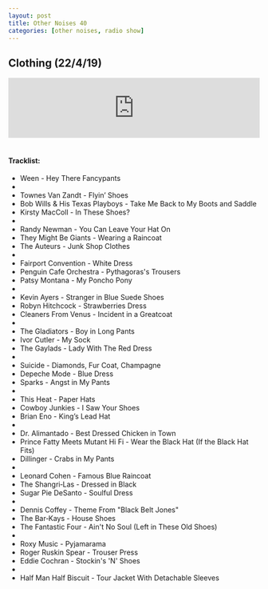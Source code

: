 ```yaml
---
layout: post
title: Other Noises 40
categories: [other noises, radio show]
---
```


## Clothing (22/4/19)

<iframe width="100%" height="120" src="https://www.mixcloud.com/widget/iframe/?hide_cover=1&feed=%2Fzero_cc%2Fother-noises-40-11419-clothing%2F" frameborder="0" ></iframe>
&nbsp;

#### Tracklist:

- Ween - Hey There Fancypants
- 
- Townes Van Zandt - Flyin’ Shoes
- Bob Wills & His Texas Playboys - Take Me Back to My Boots and Saddle
- Kirsty MacColl - In These Shoes?
- 
- Randy Newman - You Can Leave Your Hat On
- They Might Be Giants - Wearing a Raincoat
- The Auteurs - Junk Shop Clothes
- 
- Fairport Convention - White Dress
- Penguin Cafe Orchestra - Pythagoras's Trousers
- Patsy Montana - My Poncho Pony
- 
- Kevin Ayers - Stranger in Blue Suede Shoes
- Robyn Hitchcock - Strawberries Dress
- Cleaners From Venus - Incident in a Greatcoat
- 
- The Gladiators - Boy in Long Pants
- Ivor Cutler - My Sock
- The Gaylads - Lady With The Red Dress
- 
- Suicide - Diamonds, Fur Coat, Champagne
- Depeche Mode - Blue Dress
- Sparks - Angst in My Pants
- 
- This Heat - Paper Hats
- Cowboy Junkies - I Saw Your Shoes
- Brian Eno - King’s Lead Hat
- 
- Dr. Alimantado - Best Dressed Chicken in Town
- Prince Fatty Meets Mutant Hi Fi - Wear the Black Hat (If the Black Hat Fits)
- Dillinger - Crabs in My Pants
- 
- Leonard Cohen - Famous Blue Raincoat
- The Shangri‐Las - Dressed in Black
- Sugar Pie DeSanto - Soulful Dress
- 
- Dennis Coffey - Theme From "Black Belt Jones"
- The Bar‐Kays - House Shoes
- The Fantastic Four - Ain't No Soul (Left in These Old Shoes)
- 
- Roxy Music - Pyjamarama
- Roger Ruskin Spear - Trouser Press
- Eddie Cochran - Stockin's 'N' Shoes
- 
- Half Man Half Biscuit - Tour Jacket With Detachable Sleeves